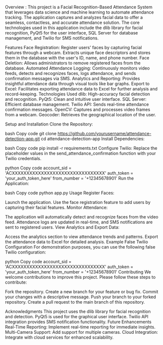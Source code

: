 Overview :
This project is a Facial Recognition-Based Attendance System that leverages data science and machine learning to automate attendance tracking. The application captures and analyzes facial data to offer a seamless, contactless, and accurate attendance solution. The core technologies used in this application include the dlib library for facial recognition, PyQt5 for the user interface, SQL Server for database management, and Twilio for SMS notifications.

Features
Face Registration: Register users' faces by capturing facial features through a webcam. Extracts unique face descriptors and stores them in the database with the user's ID, name, and phone number.
Face Deletion: Allows administrators to remove registered faces from the database.
Automated Attendance Logging: Continuously monitors video feeds, detects and recognizes faces, logs attendance, and sends confirmation messages via SMS.
Analytics and Reporting: Provides insightful attendance data through visual tools like bar graphs.
Export to Excel: Facilitates exporting attendance data to Excel for further analysis and record-keeping.
Technologies Used
dlib: High-accuracy facial detection and recognition.
PyQt5: Clean and intuitive user interface.
SQL Server: Efficient database management.
Twilio API: Sends real-time attendance confirmation messages.
OpenCV: Captures and processes video frames from a webcam.
Geocoder: Retrieves the geographical location of the user.


Setup and Installation
Clone the Repository:

bash
Copy code
git clone https://github.com/yourusername/attendance-detection-app.git
cd attendance-detection-app
Install Dependencies:

bash
Copy code
pip install -r requirements.txt
Configure Twilio:
Replace the placeholder values in the send_attendance_confirmation function with your Twilio credentials.

python
Copy code
account_sid = 'ACXXXXXXXXXXXXXXXXXXXXXXXXXXXXXXXX'
auth_token = 'your_auth_token_here'
from_number = '+12345678901'
Run the Application:

bash
Copy code
python app.py
Usage
Register Faces:

Launch the application.
Use the face registration feature to add users by capturing their facial features.
Monitor Attendance:

The application will automatically detect and recognize faces from the video feed.
Attendance logs are updated in real-time, and SMS notifications are sent to registered users.
View Analytics and Export Data:

Access the analytics section to view attendance trends and patterns.
Export the attendance data to Excel for detailed analysis.
Example False Twilio Configuration
For demonstration purposes, you can use the following false Twilio configuration:

python
Copy code
account_sid = 'ACXXXXXXXXXXXXXXXXXXXXXXXXXXXXXXXX'
auth_token = 'your_auth_token_here'
from_number = '+12345678901'
Contributing
We welcome contributions to improve this project. Please follow these steps to contribute:

Fork the repository.
Create a new branch for your feature or bug fix.
Commit your changes with a descriptive message.
Push your branch to your forked repository.
Create a pull request to the main branch of this repository.



Acknowledgments
This project uses the dlib library for facial recognition and detection.
PyQt5 is used for the graphical user interface.
Twilio API integration provides SMS notification functionality.
Future Enhancements
Real-Time Reporting: Implement real-time reporting for immediate insights.
Multi-Camera Support: Add support for multiple cameras.
Cloud Integration: Integrate with cloud services for enhanced scalability.

